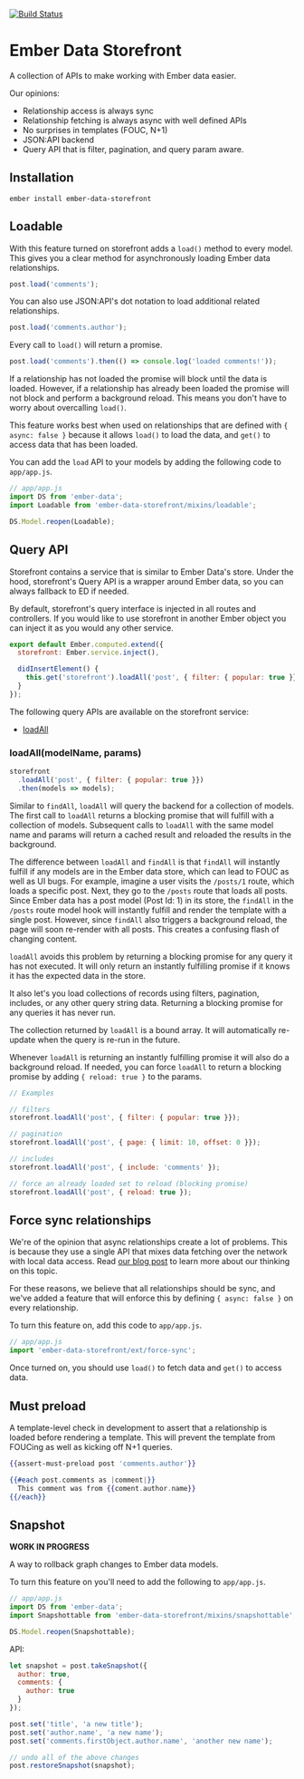 [![Build Status](https://travis-ci.org/EmberMap/ember-data-storefront.svg)](https://travis-ci.org/EmberMap/ember-data-storefront)

# Ember Data Storefront

A collection of APIs to make working with Ember data easier.

Our opinions:

* Relationship access is always sync
* Relationship fetching is always async with well defined APIs
* No surprises in templates (FOUC, N+1)
* JSON:API backend
* Query API that is filter, pagination, and query param aware.

## Installation

```
ember install ember-data-storefront
```

## Loadable

With this feature turned on storefront adds a `load()` method to every model. This gives you a clear method for asynchronously loading Ember data relationships.

```js
post.load('comments');
```

You can also use JSON:API's dot notation to load additional related relationships.

```js
post.load('comments.author');
```

Every call to `load()` will return a promise.

```js
post.load('comments').then(() => console.log('loaded comments!'));
```

If a relationship has not loaded the promise will block until the data is loaded. However, if a relationship has already been loaded the promise will not block and perform a background reload. This means you don't have to worry about overcalling `load()`.

This feature works best when used on relationships that are defined with `{ async: false }` because it allows `load()` to load the data, and `get()` to access data that has been loaded.

You can add the `load` API to your models by adding the following code to `app/app.js`.

```js
// app/app.js
import DS from 'ember-data';
import Loadable from 'ember-data-storefront/mixins/loadable';

DS.Model.reopen(Loadable);
```

## Query API

Storefront contains a service that is similar to Ember Data's store. Under the hood, storefront's Query API is a wrapper around Ember data, so you can always fallback to ED if needed.

By default, storefront's query interface is injected in all routes and controllers. If you would like to use storefront in another Ember object you can inject it as you would any other service.

```js
export default Ember.computed.extend({
  storefront: Ember.service.inject(),

  didInsertElement() {
    this.get('storefront').loadAll('post', { filter: { popular: true }});
  }
});
```

The following query APIs are available on the storefront service:

* [loadAll](###loadAll)


### loadAll(modelName, params)

```js
storefront
  .loadAll('post', { filter: { popular: true }})
  .then(models => models);
```

Similar to `findAll`, `loadAll` will query the backend for a collection of models. The first call to `loadAll` returns a blocking promise that will fulfill with a collection of models. Subsequent calls to `loadAll` with the same model name and params will return a cached result and reloaded the results in the background.

The difference between `loadAll` and `findAll` is that `findAll` will instantly fulfill if any models are in the Ember data store, which can lead to FOUC as well as UI bugs. For example, imagine a user visits the `/posts/1` route, which loads a specific post. Next, they go to the `/posts` route that loads all posts. Since Ember data has a post model (Post Id: 1) in its store, the `findAll` in the `/posts` route model hook will instantly fulfill and render the template with a single post. However, since `findAll` also triggers a background reload, the page will soon re-render with all posts. This creates a confusing flash of changing content.

`loadAll` avoids this problem by returning a blocking promise for any query it has not executed. It will only return an instantly fulfilling promise if it knows it has the expected data in the store.

It also let's you load collections of records using filters, pagination, includes, or any other query string data. Returning a blocking promise for any queries it has never run.

The collection returned by `loadAll` is a bound array. It will automatically re-update when the query is re-run in the future.

Whenever `loadAll` is returning an instantly fulfilling promise it will also do a background reload. If needed, you can force `loadAll` to return a blocking promise by adding `{ reload: true }` to the params.

```js
// Examples

// filters
storefront.loadAll('post', { filter: { popular: true }});

// pagination
storefront.loadAll('post', { page: { limit: 10, offset: 0 }});

// includes
storefront.loadAll('post', { include: 'comments' });

// force an already loaded set to reload (blocking promise)
storefront.loadAll('post', { reload: true });
```

## Force sync relationships

We're of the opinion that async relationships create a lot of problems. This is because they use a single API that mixes data fetching over the network with local data access. Read [our blog post](https://embermap.com/notes/83-the-case-against-async-relationships) to learn more about our thinking on this topic.

For these reasons, we believe that all relationships should be sync, and we've added a feature that will enforce this by defining `{ async: false }` on every relationship.

To turn this feature on, add this code to `app/app.js`.

```js
// app/app.js
import 'ember-data-storefront/ext/force-sync';
```

Once turned on, you should use `load()` to fetch data and `get()` to access data.

## Must preload

A template-level check in development to assert that a relationship is loaded before rendering a template. This will prevent the template from FOUCing as well as kicking off N+1 queries.

```hbs
{{assert-must-preload post 'comments.author'}}

{{#each post.comments as |comment|}}
  This comment was from {{coment.author.name}}
{{/each}}
```

## Snapshot

**WORK IN PROGRESS**

A way to rollback graph changes to Ember data models.

To turn this feature on you'll need to add the following to `app/app.js`.

```js
// app/app.js
import DS from 'ember-data';
import Snapshottable from 'ember-data-storefront/mixins/snapshottable';

DS.Model.reopen(Snapshottable);
```

API:

```js
let snapshot = post.takeSnapshot({
  author: true,
  comments: {
    author: true
  }
});

post.set('title', 'a new title');
post.set('author.name', 'a new name');
post.set('comments.firstObject.author.name', 'another new name');

// undo all of the above changes
post.restoreSnapshot(snapshot);
```
